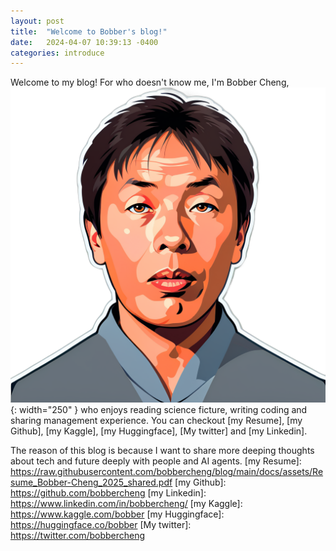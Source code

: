 ```yaml
---
layout: post
title:  "Welcome to Bobber's blog!"
date:   2024-04-07 10:39:13 -0400
categories: introduce
---
```

Welcome to my blog! For who doesn't know me, I'm Bobber Cheng, ![Bobber Cheng](https://raw.githubusercontent.com/bobbercheng/blog/main/docs/pictures/bobber.png){: width="250" } who enjoys reading science ficture, writing coding and sharing management experience. You can checkout [my Resume], [my Github], [my Kaggle], [my Huggingface], [My twitter] and [my Linkedin].


The reason of this blog is because I want to share more deeping thoughts about tech and future deeply with people and AI agents.
[my Resume]: https://raw.githubusercontent.com/bobbercheng/blog/main/docs/assets/Resume_Bobber-Cheng_2025_shared.pdf
[my Github]: https://github.com/bobbercheng
[my Linkedin]: https://www.linkedin.com/in/bobbercheng/
[my Kaggle]:   https://www.kaggle.com/bobber
[my Huggingface]: https://huggingface.co/bobber
[My twitter]: https://twitter.com/bobbercheng
